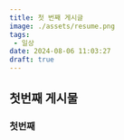 ```yaml
---
title: 첫 번째 게시글
image: ./assets/resume.png
tags:
 - 일상
date: 2024-08-06 11:03:27
draft: true
---
```


## 첫번째 게시물

### 첫번째